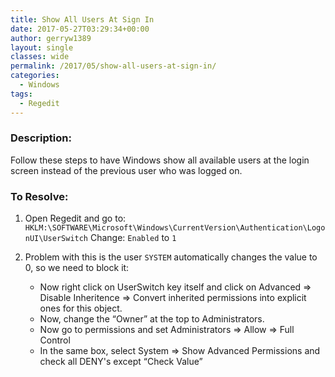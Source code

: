 ```yaml
---
title: Show All Users At Sign In
date: 2017-05-27T03:29:34+00:00
author: gerryw1389
layout: single
classes: wide
permalink: /2017/05/show-all-users-at-sign-in/
categories:
  - Windows
tags:
  - Regedit
---
```

<!--more-->

### Description:

Follow these steps to have Windows show all available users at the login screen instead of the previous user who was logged on.  
  

### To Resolve:

1. Open Regedit and go to: `HKLM:\SOFTWARE\Microsoft\Windows\CurrentVersion\Authentication\LogonUI\UserSwitch` Change: `Enabled` to `1`

2. Problem with this is the user `SYSTEM` automatically changes the value to 0, so we need to block it:

   - Now right click on UserSwitch key itself and click on Advanced => Disable Inheritence => Convert inherited permissions into explicit ones for this object. 
   - Now, change the &#8220;Owner&#8221; at the top to Administrators.
   - Now go to permissions and set Administrators => Allow => Full Control
   - In the same box, select System => Show Advanced Permissions and check all DENY's except &#8220;Check Value&#8221;